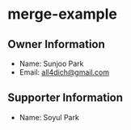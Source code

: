 # merge-example

## Owner Information
* Name: Sunjoo Park
* Email: all4dich@gmail.com

## Supporter Information
* Name: Soyul Park
